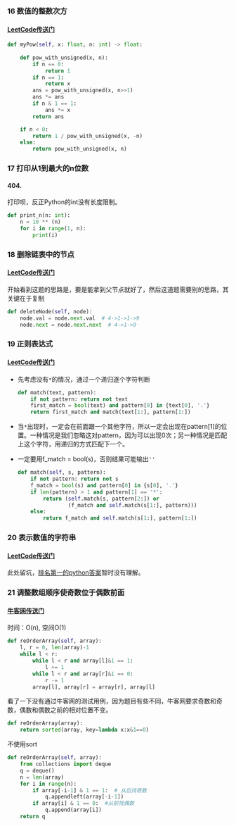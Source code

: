 ### 16 数值的整数次方

#### [LeetCode传送门](https://leetcode.com/problems/powx-n/description/)

```python
def myPow(self, x: float, n: int) -> float:
    
    def pow_with_unsigned(x, n):
        if n == 0:
            return 1
        if n == 1:
            return x
        ans = pow_with_unsigned(x, n>>1)
        ans *= ans
        if n & 1 == 1:
            ans *= x
        return ans

    if n < 0:
        return 1 / pow_with_unsigned(x, -n)
    else:
        return pow_with_unsigned(x, n)
```

### 17 打印从1到最大的n位数

#### 404.

打印呗，反正Python的int没有长度限制。

```python
def print_n(n: int):
    n = 10 ** (n)
    for i in range(1, n):
        print(i)
```

### 18 删除链表中的节点

#### [LeetCode传送门](https://leetcode.com/problems/delete-node-in-a-linked-list/description/)

开始看到这题的思路是，要是能拿到父节点就好了，然后这道题需要别的思路，其关键在于复制
```python
def deleteNode(self, node):
    node.val = node.next.val  # 4->1->1->9
    node.next = node.next.next  # 4->1->9
```

### 19 正则表达式

#### [LeetCode传送门](https://leetcode.com/problems/regular-expression-matching/description/)

* 先考虑没有`*`的情况，通过一个递归逐个字符判断

    ```python
    def match(text, pattern):
        if not pattern: return not text
        first_match = bool(text) and pattern[0] in {text[0], '.'}
        return first_match and match(text[1:], pattern[1:])
    ```

* 当`*`出现时，一定会在前面跟一个其他字符，所以一定会出现在pattern[1]的位置。一种情况是我们忽略这对pattern，因为可以出现0次；另一种情况是匹配上这个字符，用递归的方式匹配下一个。

* 一定要用f_match = bool(s)，否则结果可能输出`''`

    ```python
    def match(self, s, pattern):
        if not pattern: return not s
        f_match = bool(s) and pattern[0] in {s[0], '.'}
        if len(pattern) > 1 and pattern[1] == '*':
            return (self.match(s, pattern[2:]) or
                    (f_match and self.match(s[1:], pattern)))
        else:
            return f_match and self.match(s[1:], pattern[1:])
    ```

### 20 表示数值的字符串

#### [LeetCode传送门](https://leetcode.com/problems/valid-number/discuss/23728/A-simple-solution-in-Python-based-on-DFA)

此处留坑，[排名第一的python答案](https://leetcode.com/problems/valid-number/discuss/23728/A-simple-solution-in-Python-based-on-DFA)暂时没有理解。

### 21 调整数组顺序使奇数位于偶数前面

#### [牛客网传送门](https://www.nowcoder.com/practice/beb5aa231adc45b2a5dcc5b62c93f593?tpId=13&tqId=11166&tPage=1&rp=1&ru=/ta/coding-interviews&qru=/ta/coding-interviews/question-ranking)

时间：O(n), 空间O(1)

```python
def reOrderArray(self, array):
    l, r = 0, len(array)-1
    while l < r:
        while l < r and array[l]&1 == 1:
            l += 1
        while l < r and array[r]&1 == 0:
            r -= 1
        array[l], array[r] = array[r], array[l]
```

看了一下没有通过牛客网的测试用例，因为题目有些不同，牛客网要求奇数和奇数，偶数和偶数之前的相对位置不变。

```python
def reOrderArray(array):
    return sorted(array, key=lambda x:x&1==0)
```

不使用sort

```python
def reOrderArray(self, array):
    from collections import deque
    q = deque()
    n = len(array)
    for i in range(n):
        if array[-i-1] & 1 == 1:  # 从后找奇数
            q.appendleft(array[-i-1])
        if array[i] & 1 == 0:  #从前找偶数
            q.append(array[i])
    return q
```

